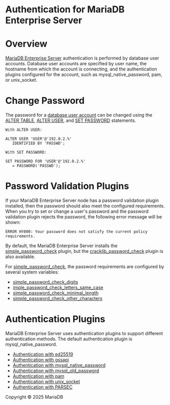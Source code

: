 
# Authentication for MariaDB Enterprise Server


# Overview


[MariaDB Enterprise Server](https://mariadb.com/kb/en/mariadb-enterprise-server/) authentication is performed by database user accounts. Database user accounts are specified by user name, the hostname from which the account is connecting, and the authentication plugins configured for the account, such as mysql_native_password, pam, or unix_socket.


# Change Password


The password for a [database user account](https://mariadb.com/kb/en/database_user_account) can be changed using the [ALTER TABLE](../../reference/sql-statements-and-structure/sql-statements/data-definition/alter/alter-table.md), [ALTER USER](../../reference/sql-statements-and-structure/sql-statements/account-management-sql-commands/alter-user.md), and [SET PASSWORD](../../reference/sql-statements-and-structure/sql-statements/account-management-sql-commands/set-password.md) statements.


```
With ALTER USER:

ALTER USER 'USER'@'192.0.2.%'
   IDENTIFIED BY 'PASSWD';
```

```
With SET PASSWORD:

SET PASSWORD FOR 'USER'@'192.0.2.%'
   = PASSWORD('PASSWD');
```

# Password Validation Plugins


If your MariaDB Enterprise Server node has a password validation plugin installed, then the password should also meet the configured requirements. When you try to set or change a user's password and the password validation plugin rejects the password, the following error message will be shown:


```
ERROR HY000: Your password does not satisfy the current policy requirements.
```

By default, the MariaDB Enterprise Server installs the [simple_password_check](../../reference/plugins/password-validation-plugins/simple-password-check-plugin.md) plugin, but the [cracklib_password_check](../../reference/plugins/password-validation-plugins/cracklib-password-check-plugin.md) plugin is also available.


For [simple_password_check](../../reference/plugins/password-validation-plugins/simple-password-check-plugin.md), the password requirements are configured by several system variables:


* [simple_password_check_digits](../../reference/plugins/password-validation-plugins/simple-password-check-plugin.md#simple_password_check_digits)
* [imple_password_check_letters_same_case](../../reference/plugins/password-validation-plugins/simple-password-check-plugin.md#simple_password_check_letters_same_cases)
* [simple_password_check_minimal_length](../../reference/plugins/password-validation-plugins/simple-password-check-plugin.md#simple_password_check_minimal_length)
* [simple_password_check_other_characters](../../reference/plugins/password-validation-plugins/simple-password-check-plugin.md#simple_password_check_other_characters)


# Authentication Plugins


MariaDB Enterprise Server uses authentication plugins to support different authentication methods. The default authentication plugin is mysql_native_password.


* [Authentication with ed25519](https://mariadb.com/kb/en/authentication-with-ed25519)
* [Authentication with gssapi](authentication-with-gssapi.md)
* [Authentication with mysql_native_password](https://mariadb.com/kb/en/authentication-with-mysql_native_password)
* [Authentication with mysql_old_password](https://mariadb.com/kb/en/authentication-with-mysql_old_password)
* [Authentication with pam](https://mariadb.com/kb/en/authentication-with-pam)
* [Authentication with unix_socket](https://mariadb.com/kb/en/authentication-with-unix_socket)
* [Authentication with PARSEC](../../reference/plugins/authentication-plugins/authentication-plugin-parsec.md)


Copyright © 2025 MariaDB

